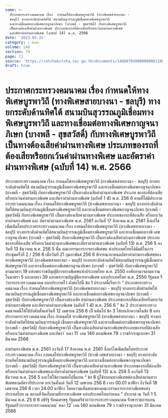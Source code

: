 ```yaml
---
name: >-
  ประกาศกระทรวงคมนาคม เรื่อง  กำหนดให้ทางพิเศษบูรพาวิถี (ทางพิเศษสายบางนา -
  ชลบุรี) ทางยกระดับด้านทิศใต้ สนามบินสุวรรณภูมิเชื่อมทางพิเศษบูรพาวิถี
  และทางเชื่อมต่อทางพิเศษกาญจนาภิเษก (บางพลี - สุขสวัสดิ์) กับทางพิเศษบูรพาวิถี
  เป็นทางต้องเสียค่าผ่านทางพิเศษ ประเภทของรถที่ต้องเสียหรือยกเว้นค่าผ่านทางพิเศษ
  และอัตราค่าผ่านทางพิเศษ (ฉบับที่ 14) พ.ศ. 2566
date: '2023-03-31'
category: ง พิเศษ
volume: 140
section: 79
page: 11
source: 'https://ratchakitcha.soc.go.th/documents/140D079S0000000001100.pdf'
draft: true
---
```


# ประกาศกระทรวงคมนาคม เรื่อง  กำหนดให้ทางพิเศษบูรพาวิถี (ทางพิเศษสายบางนา - ชลบุรี) ทางยกระดับด้านทิศใต้ สนามบินสุวรรณภูมิเชื่อมทางพิเศษบูรพาวิถี และทางเชื่อมต่อทางพิเศษกาญจนาภิเษก (บางพลี - สุขสวัสดิ์) กับทางพิเศษบูรพาวิถี เป็นทางต้องเสียค่าผ่านทางพิเศษ ประเภทของรถที่ต้องเสียหรือยกเว้นค่าผ่านทางพิเศษ และอัตราค่าผ่านทางพิเศษ (ฉบับที่ 14) พ.ศ. 2566

ประกาศกระทรวงคมนาคม เรื่อง กำหนดให้ทางพิเศษบูรพาวิถี (ทางพิเศษสายบางนา - ชลบุรี) ทางยกระดับด้านทิศใต้ สนามบินสุวรรณภูมิเชื่อมทางพิเศษบูรพาวิถี และทางเชื่อมต่อทางพิเศษกาญจนาภิเษก (บางพลี - สุขสวัสดิ์) กับทางพิเศษบูรพาวิถี เป็นทางต้องเสียค่าผ่านทางพิเศษ ประเภท ของรถที่ต้องเสียหรือยกเว้นค่าผ่านทางพิเศษ และอัตราค่าผ่านทางพิเศษ (ฉบับที่ 1 4) พ.ศ. 256 6 ตามที่ได้มีประกาศกระทรวงคมนาคม เรื่อง กำหนดให้ทางพิเศษบูรพาวิถี (ทางพิเศษสายบางนา - ชลบุรี) ทางยกระดับด้านทิศใต้สนามบินสุวรรณภูมิเชื่อมทางพิเศษบูรพาวิถี และทางเชื่อมต่อทางพิเศษกาญจนาภิเษก (บางพลี - สุขสวัสดิ์) กับทางพิเศษบูรพาวิถี เป็นทางต้องเสียค่าผ่านทางพิเศษ ประเภทของรถที่ต้องเสีย หรือยกเว้นค่าผ่านทางพิเศษ และ อัตราค่าผ่านทางพิเศษ พ.ศ. 2561 ลงวันที่ 17 สิงหาคม พ.ศ. 2561 ซึ่งแก้ไขเพิ่มเติมโดยประกาศกระทรวงคมนาคม เรื่อง กาหนดให้ทางพิเศษบูรพาวิถี (ทางพิเศษสายบางนา - ชลบุรี) ทางยกระดับด้านทิศใต้สนามบินสุวรรณภูมิเชื่อมทางพิเศษบูรพาวิถี และทางเชื่อมต่อทางพิ เศษกาญจนาภิเษก (บางพลี - สุขสวัสดิ์) กับทางพิเศษบูรพาวิถี เป็นทางต้องเสียค่าผ่านทางพิเศษ ประเภทของรถที่ต้องเสีย หรือยกเว้นค่าผ่านทางพิเศษและอัตราค่าผ่านทางพิเศษ (ฉบับที่ 13) พ.ศ. 256 5 ลงวันที่ 13 ธันวาคม พ.ศ. 256 5 นั้น คณะกรรมการการทางพิเศษแ ห่งประเทศไทยได้มีมติในการประชุมครั้งที่ 2 / 256 6 เมื่อวันที่ 21 กุมภาพันธ์ 256 6 พิจารณากาหนดอัตราค่าผ่านทางพิเศษของทางพิเศษบูรพาวิถี (ทางพิเศษสายบางนา - ชลบุรี) ทางยกระดับด้านทิศใต้สนามบินสุวรรณภูมิเชื่อมทางพิเศษบูรพาวิถี และทางเชื่อมต่อทางพิเศษกาญจนาภิเษก (บางพลี - สุขสวัสดิ์) กับทางพิเศษบูรพาวิถี ตามมาตรา 19 แห่งพระราชบัญญัติการทางพิเศษแห่งประเทศไทย พ.ศ. 2550 อาศัยอานาจตามความในมาตรา 5 และมาตรา 39 แห่งพระราชบัญญัติการทางพิเศษ แห่งประเทศไทย พ.ศ. 2550 รัฐมนต รีว่าการกระทรวงคมนาคม ออกประกาศไว้ ดังต่อไปนี้ ข้อ 1 ประกาศนี้เรียกว่า “ ประกาศกระทรวงคมนาคม เรื่อง กำหนดให้ทางพิเศษบูรพาวิถี (ทางพิเศษสายบางนา - ชลบุรี) ทางยกระดับด้านทิศใต้สนามบินสุวรรณภูมิเชื่อมทางพิเศษบูรพาวิถี และทางเชื่อมต่อทางพิเศษกาญจนาภิเษก (บางพลี - สุขสวัสดิ์) กับทางพิเศษบูรพาวิถี เป็นทางต้องเสีย ค่าผ่านทางพิเศษ ประเภทของรถที่ต้องเสียหรือยกเว้นค่าผ่านทางพิเศษ และอัตราค่าผ่านทางพิเศษ (ฉบับที่ 1 4) พ.ศ. 256 6 ” ข้อ 2 ประกาศกระทรวงคมนาคมนี้ให้ใช้บังคับตั้งแต่วันที่ 12 เมษายน 256 6 เป็ นต้นไป ข้อ 3 ให้ยกเลิกความในข้อ 8 แห่งประกาศกระทรวงคมนาคม เรื่อง กำหนดให้ ทางพิเศษบูรพาวิถี (ทางพิเศษสายบางนา - ชลบุรี) ทางยกระดับด้านทิศใต้สนามบินสุวรรณภูมิ เชื่อมทางพิเศษบูรพาวิถี และทางเชื่อมต่อทางพิเศษกาญจนาภิเษก (บางพลี - สุขสวัสดิ์) กับทางพิเศษบูรพาวิถี เป็นทางต้องเสียค่าผ่านทางพิเศษประเภทของรถที่ต้องเสียหรือยกเว้นค่าผ่านทางพิเศษ และอัตรา ้ หนา 11 ่ เลม 140 ตอนพิเศษ 79 ง ราชกิจจานุเบกษา 31 มีนาคม 2566

ค่าผ่านทางพิเศษ พ.ศ. 2561 ลงวันที่ 17 สิงหาคม พ.ศ. 2561 ซึ่งแก้ไขเพิ่มเติมโดยประกาศ กระทรวงคมนาคม เรื่อง กาหนดให้ทางพิเศษบูรพาวิถี (ทางพิ เศษสายบางนา - ชลบุรี) ทางยกระดับ ด้านทิศใต้สนามบินสุวรรณภูมิเชื่อมทางพิเศษบูรพาวิถี และทางเชื่อมต่อทางพิเศษกาญจนาภิเษก (บางพลี - สุขสวัสดิ์) กับทางพิเศษบูรพาวิถี เป็นทางต้องเสียค่าผ่านทางพิเศษ ประเภทของรถที่ต้องเสีย หรือยกเว้นค่าผ่านทางพิเศษและอัตราค่ำผ่านทางพิเศษ (ฉบับที่ 13) พ.ศ. 256 5 ลงวันที่ 13 ธันวาคม พ.ศ. 256 5 และให้ใช้ความต่อไปนี้แทน “ ข้อ 8 ผู้ใช้รถบนทางพิเศษต้องเสียค่าผ่านทางพิเศษตามอัตราที่ประกาศ ยกเว้นตั้งแต่ วันที่ 12 เมษายน 256 6 เวลา 00.01 นาฬิกา ถึงวันที่ 18 เมษายน 256 6 เวลา 24.00 นาฬิกา โดยความเห็นชอบของคณะกรรมการการทางพิเศษแห่งประเทศไทย ณ สถานที่จัดเก็บตามที่การทางพิเศษ แห่งประเทศไทยกำหนด ” ประกาศ ณ วันที่ 1 5 มีนาคม พ.ศ. 25 6 6 อธิรัฐ รัตนเศรษฐ รัฐมนตรีช่วยว่าการกระทรวงคมนาคม รักษาราชการแทน รัฐมนตรีว่าการกระทรวงคมนาคม ้ หนา 12 ่ เลม 140 ตอนพิเศษ 79 ง ราชกิจจานุเบกษา 31 มีนาคม 2566
